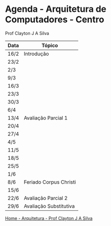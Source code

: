 # Agenda - Arquitetura de Computadores - Centro
Prof Clayton J A Silva

| Data | Tópico |
| ---- | ------ |
| 16/2 | Introdução | 
| 23/2 | |
| 2/3 | |
| 9/3 | |
| 16/3 | |
| 23/3 | |
| 30/3 | |
| 6/4 | |
| 13/4 | Avaliação Parcial 1 |
| 20/4 | |
| 27/4 | |
| 4/5 | |
| 11/5 | |
| 18/5 | |
| 25/5 | |
| 1/6 | |
| 8/6 | Feriado Corpus Christi |
| 15/6 | |
| 22/6 | Avaliação Parcial 2 |
| 29/6 | Avaliação Substitutiva |

[Home - Arquitetura - Prof Clayton J A Silva](https://github.com/claytonjasilva/claytonjasilva.github.io/blob/main/arq.md)

